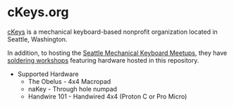 # cKeys.org

[cKeys](https://ckeys.org/) is a mechanical keyboard-based nonprofit organization located in Seattle, Washington.

In addition, to hosting the [Seattle Mechanical Keyboard Meetups](https://ckeys.org/events/), they have [soldering workshops](https://ckeys.org/workshops/) featuring hardware hosted in this repository.

* Supported Hardware
    * The Obelus   - 4x4 Macropad
    * naKey        - Through hole numpad
    * Handwire 101 - Handwired 4x4 (Proton C or Pro Micro)
